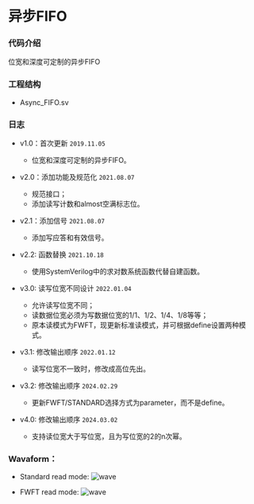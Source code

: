 # 异步FIFO
### 代码介绍
位宽和深度可定制的异步FIFO

### 工程结构

- Async_FIFO.sv   

### 日志

* v1.0：首次更新 `2019.11.05`
    * 位宽和深度可定制的异步FIFO。

* v2.0：添加功能及规范化 `2021.08.07`
   * 规范接口；
   * 添加读写计数和almost空满标志位。

* v2.1：添加信号 `2021.08.07`
   * 添加写应答和有效信号。
 
* v2.2: 函数替换 `2021.10.18`
   * 使用SystemVerilog中的求对数系统函数代替自建函数。

* v3.0: 读写位宽不同设计 `2022.01.04`
   * 允许读写位宽不同；
   * 读数据位宽必须为写数据位宽的1/1、1/2、1/4、1/8等等；
   * 原本读模式为FWFT，现更新标准读模式，并可根据define设置两种模式。

* v3.1: 修改输出顺序 `2022.01.12`
   * 读写位宽不一致时，修改成高位先出。

* v3.2: 修改输出顺序 `2024.02.29`
   * 更新FWFT/STANDARD选择方式为parameter，而不是define。

* v4.0: 修改输出顺序 `2024.03.02`
   * 支持读位宽大于写位宽，且为写位宽的2的n次幂。

### Wavaform：

* Standard read mode:
![wave](https://raw.githubusercontent.com/Verdvana/Async_FIFO/v3.1/simulation/data/standard.jpg)

* FWFT read mode:
![wave](https://raw.githubusercontent.com/Verdvana/Async_FIFO/v3.1/simulation/data/FWFT.jpg)
